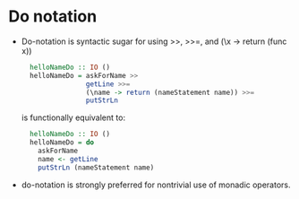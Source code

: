 # Do notation
- Do-notation is syntactic sugar for using >>, >>=, and (\x -> return (func x))
  ```haskell
    helloNameDo :: IO ()
    helloNameDo = askForName >>
                  getLine >>=
                  (\name -> return (nameStatement name)) >>=
                  putStrLn
  ```
  is functionally equivalent to:
  ```haskell
    helloNameDo :: IO ()
    helloNameDo = do
      askForName
      name <- getLine
      putStrLn (nameStatement name)
  ``` 

- do-notation is strongly preferred for nontrivial use of monadic operators.
